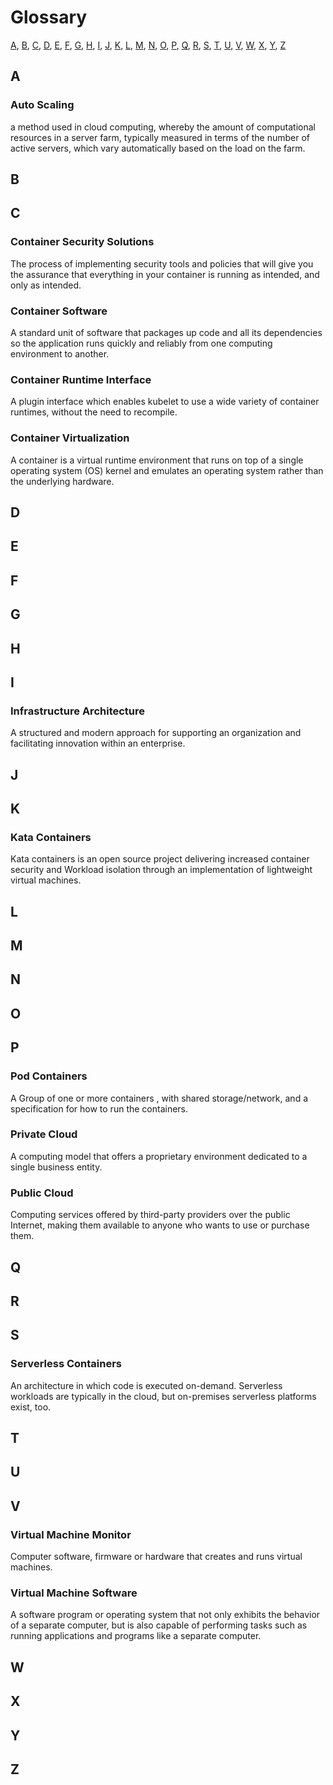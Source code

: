 # Glossary

[A](#A), [B](#B), [C](#C), [D](#D), [E](#E), [F](#F), [G](#G), [H](#H), [I](#I), [J](#J), [K](#K), [L](#L), [M](#M), [N](#N), [O](#O), [P](#P), [Q](#Q), [R](#R), [S](#S), [T](#T), [U](#U), [V](#V), [W](#W), [X](#X), [Y](#Y), [Z](#Z)

## A

### Auto Scaling
a method used in cloud computing, whereby the amount of computational resources in a server farm, typically measured in terms of the number of active servers, which vary automatically based on the load on the farm.

## B

## C

### Container Security Solutions
The process of implementing security tools and policies that will give you the assurance that everything in your container is running as intended, and only as intended.

### Container Software
A standard unit of software that packages up code and all its dependencies so the application runs quickly and reliably from one computing environment to another.

### Container Runtime Interface
A plugin interface which enables kubelet to use a wide variety of container runtimes, without the need to recompile.

### Container Virtualization
A container is a virtual runtime environment that runs on top of a single operating system (OS) kernel and emulates an operating system rather than the underlying hardware.

## D

## E

## F

## G

## H

## I

### Infrastructure Architecture
A structured and modern approach for supporting an organization and facilitating innovation within an enterprise.

## J

## K

### Kata Containers
Kata containers is an open source project delivering increased container security and Workload isolation through an implementation of lightweight virtual machines.

## L

## M

## N

## O

## P

### Pod Containers
A Group of one or more containers , with shared storage/network, and a specification for how to run the containers.

### Private Cloud
A computing model that offers a proprietary environment dedicated to a single business entity.

### Public Cloud
Computing services offered by third-party providers over the public Internet, making them available to anyone who wants to use or purchase them.

## Q

## R

## S

### Serverless Containers
An architecture in which code is executed on-demand. Serverless workloads are typically in the cloud, but on-premises serverless platforms exist, too.

## T

## U

## V

### Virtual Machine Monitor
Computer software, firmware or hardware that creates and runs virtual machines.

### Virtual Machine Software
A software program or operating system that not only exhibits the behavior of a separate computer, but is also capable of performing tasks such as running applications and programs like a separate computer.

## W

## X

## Y

## Z